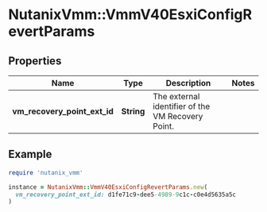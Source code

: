 # NutanixVmm::VmmV40EsxiConfigRevertParams

## Properties

| Name | Type | Description | Notes |
| ---- | ---- | ----------- | ----- |
| **vm_recovery_point_ext_id** | **String** | The external identifier of the VM Recovery Point. |  |

## Example

```ruby
require 'nutanix_vmm'

instance = NutanixVmm::VmmV40EsxiConfigRevertParams.new(
  vm_recovery_point_ext_id: d1fe71c9-dee5-4989-9c1c-c0e4d5635a5c
)
```

